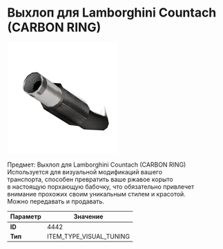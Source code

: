 # Выхлоп для Lamborghini Countach (CARBON RING)

![Item Image](../img/4442.webp?raw=true)

Предмет: Выхлоп для Lamborghini Countach (CARBON RING)<br>Используется для визуальной модификаций вашего<br>транспорта, способен превратить ваше ржавое корыто<br>в настоящую порхающую бабочку, что обязательно привлечет<br>внимание прохожих своим уникальным стилем и красотой.<br>Можно передавать и продавать.


| Параметр | Значение |
|----------|----------|
| **ID** | 4442 |
| **Тип** | ITEM_TYPE_VISUAL_TUNING |

